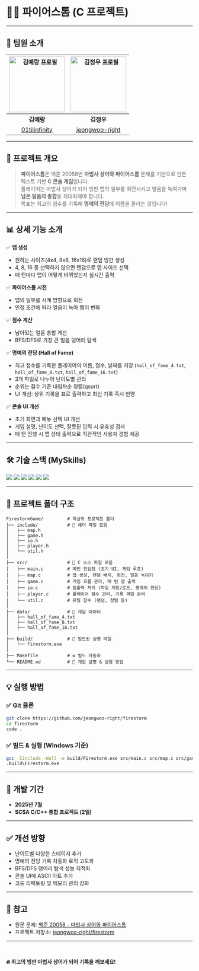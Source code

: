 
# 🧙‍♂️ 파이어스톰 (C 프로젝트)

---

## 👥 팀원 소개

| <img alt="김예랑 프로필" src="https://github.com/01tilinfinity.png" width="150px"> | <img alt="김정우 프로필" src="https://github.com/jeongwoo-right.png" width="150px"> |
| :----------------------------------------------------------------------------------: | :-------------------------------------------------------------------------: |
| **김예랑**                                                                          | **김정우**                                                                  |
|             [01tilinfinity](https://github.com/01tilinfinity)                   | [jeongwoo-right](https://github.com/jeongwoo-right)                                          |


---

## 📄 프로젝트 개요

> **파이어스톰**은 백준 20058번 **마법사 상어와 파이어스톰** 문제를 기반으로 만든  
> 텍스트 기반 **C 콘솔 게임**입니다.  
> 플레이어는 마법사 상어가 되어 빙판 맵의 일부를 회전시키고 얼음을 녹여가며  
> **남은 얼음의 총합**을 최대화해야 합니다.  
> 목표는 최고의 점수를 기록해 **명예의 전당**에 이름을 올리는 것입니다!

---

## 📊 상세 기능 소개

✅ **맵 생성**  
- 원하는 사이즈(4x4, 8x8, 16x16)로 랜덤 빙판 생성  
- 4, 8, 16 중 선택하지 않으면 랜덤으로 맵 사이즈 선택  
- 매 턴마다 맵이 어떻게 바뀌었는지 실시간 출력

✅ **파이어스톰 시전**  
- 맵의 일부를 시계 방향으로 회전  
- 인접 조건에 따라 얼음이 녹아 맵이 변화

✅ **점수 계산**  
- 남아있는 얼음 총합 계산  
- BFS/DFS로 가장 큰 얼음 덩어리 탐색

✅ **명예의 전당 (Hall of Fame)**  
- 최고 점수를 기록한 플레이어의 이름, 점수, 날짜를 저장 (`hall_of_fame_4.txt`, `hall_of_fame_8.txt`, `hall_of_fame_16.txt`)  
- 3개 파일로 나누어 난이도별 관리  
- 순위는 점수 기준 내림차순 정렬(qsort)
- UI 개선: 상위 기록을 표로 출력하고 최신 기록 즉시 반영

✅ **콘솔 UI 개선**  
- 초기 화면과 메뉴 선택 UI 개선  
- 게임 설명, 난이도 선택, 잘못된 입력 시 유효성 검사  
- 매 턴 진행 시 맵 상태 출력으로 직관적인 사용자 경험 제공

---

## 🛠️ 기술 스택 (MySkills)

<p align="left">
  <img src="https://img.shields.io/badge/Language-C%20(C99)-blue?style=flat-square"/>
  <img src="https://img.shields.io/badge/Compiler-gcc-informational?style=flat-square"/>
  <img src="https://img.shields.io/badge/Build-Makefile-critical?style=flat-square"/>
  <img src="https://img.shields.io/badge/IO-Console%20%2F%20TXT%20File-success?style=flat-square"/>
  <img src="https://img.shields.io/badge/DataStructure-2D%20Array%2C%20BFS%2FDFS-yellow?style=flat-square"/>
  <img src="https://img.shields.io/badge/Library-time.h-lightgrey?style=flat-square"/>
</p>

---

## 🔧 프로젝트 폴더 구조

```
FirestormGame/         # 최상위 프로젝트 폴더
├── include/           # 📂 헤더 파일 모음
│   ├── map.h
│   ├── game.h
│   ├── io.h
│   ├── player.h
│   └── util.h
│
├── src/               # 📂 C 소스 파일 모음
│   ├── main.c         # 메인 진입점 (초기 UI, 게임 루프)
│   ├── map.c          # 맵 생성, 랜덤 배치, 회전, 얼음 녹이기
│   ├── game.c         # 게임 흐름 관리, 매 턴 맵 출력
│   ├── io.c           # 입출력 처리 (파일 저장/로드, 명예의 전당)
│   ├── player.c       # 플레이어 점수 관리, 기록 파일 분리
│   └── util.c         # 유틸 함수 (랜덤, 정렬 등)
│
├── data/              # 📂 게임 데이터
│   ├── hall_of_fame_4.txt
│   ├── hall_of_fame_8.txt
│   ├── hall_of_fame_16.txt
│
├── build/             # 📂 빌드된 실행 파일
│   └── Firestorm.exe
│
├── Makefile           # ⚙️ 빌드 자동화
└── README.md          # 📝 게임 설명 & 실행 방법
```

---

## 💡 실행 방법

### ✅ Git 클론

```bash
git clone https://github.com/jeongwoo-right/firestorm
cd firestorm
code .
```

### ✅ 빌드 & 실행 (Windows 기준)

```bash
gcc -Iinclude -Wall -o build/Firestorm.exe src/main.c src/map.c src/game.c src/io.c src/player.c src/util.c
.build\Firestorm.exe
```



---

## 📅 개발 기간

- **2025년 7월**
- **SCSA C/C++ 통합 프로젝트 (2일)**

---

## ✅ 개선 방향

- 난이도별 다양한 스테이지 추가
- 명예의 전당 기록 자동화 로직 고도화
- BFS/DFS 덩어리 탐색 성능 최적화
- 콘솔 UI에 ASCII 아트 추가
- 코드 리팩토링 및 메모리 관리 강화

---

## 🔗 참고

- 원문 문제: [백준 20058 - 마법사 상어와 파이어스톰](https://www.acmicpc.net/problem/20058)
- 프로젝트 저장소: [jeongwoo-right/firestorm](https://github.com/jeongwoo-right/firestorm)

---
<br>

**🔥 최고의 빙판 마법사 상어가 되어 기록을 깨보세요!**
